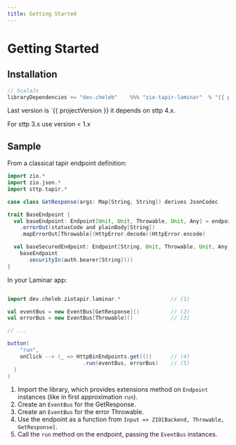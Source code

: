 ```yaml
---
title: Getting Started
---
```

# Getting Started

## Installation


```sbt
// ScalaJs
libraryDependencies += "dev.cheleb"    %%% "zio-tapir-laminar"  % "{{ projectVersion}}"
```

Last version is `{{ projectVersion }} it depends on sttp 4.x.

For sttp 3.x use version < 1.x


## Sample

From a classical tapir endpoint definition:



```scala sc:nocompile
import zio.*
import zio.json.*
import sttp.tapir.*

case class GetResponse(args: Map[String, String]) derives JsonCodec

trait BaseEndpoint {
  val baseEndpoint: Endpoint[Unit, Unit, Throwable, Unit, Any] = endpoint
    .errorOut(statusCode and plainBody[String])
    .mapErrorOut[Throwable](HttpError.decode)(HttpError.encode)

  val baseSecuredEndpoint: Endpoint[String, Unit, Throwable, Unit, Any] =
    baseEndpoint
      .securityIn(auth.bearer[String]())
}

```

In your Laminar app:

```scala sc:nocompile

import dev.cheleb.ziotapir.laminar.*                // (1)

val eventBus = new EventBus[GetResponse]()          // (2)
val errorBus = new EventBus[Throwable]()            // (3)

// ...

button(
    "run",
    onClick --> (_ => HttpBinEndpoints.get(())      // (4)
                        .run(eventBus, errorBus)    // (5)
  )
)
```

1. Import the library, which provides extensions method on `Endpoint` instances (like in first approximation `run`).
2. Create an `EventBus` for the GetResponse.
3. Create an `EventBus` for the error Throwable.
4. Use the endpoint as a function from `Input => ZIO[Backend, Throwable, GetResponse]`.
5. Call the `run` method on the endpoint, passing the `EventBus` instances.